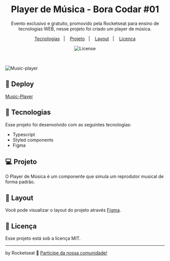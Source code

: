 <h1 align="center"> Player de Música - Bora Codar #01 </h1>

<p align="center">
Evento exclusivo e gratuito, promovido pela Rocketseat para ensino de tecnologias WEB, nesse projeto foi criado um player de música.
</p>

<p align="center">
  <a href="#-tecnologias">Tecnologias</a>&nbsp;&nbsp;&nbsp;|&nbsp;&nbsp;&nbsp;
  <a href="#-projeto">Projeto</a>&nbsp;&nbsp;&nbsp;|&nbsp;&nbsp;&nbsp;
  <a href="#-layout">Layout</a>&nbsp;&nbsp;&nbsp;|&nbsp;&nbsp;&nbsp;
  <a href="#memo-licença">Licença</a>
</p>

<p align="center">
  <img alt="License" src="https://img.shields.io/static/v1?label=license&message=MIT&color=49AA26&labelColor=000000">
</p>

<br>

![Music-player](https://user-images.githubusercontent.com/104373308/226122017-62ade815-0ab7-465f-93d5-cf0d42ff3341.png)

  
## 👾 Deploy

[Music-Player](https://reliable-unicorn-2ccf84.netlify.app)

## 🚀 Tecnologias

Esse projeto foi desenvolvido com as seguintes tecnologias:

- Typescript
- Styled components
- Figma


## 💻 Projeto

O Player de Música é um componente que simula um reprodutor musical de forma padrão.

## 🔖 Layout

Você pode visualizar o layout do projeto através [Figma](https://www.figma.com/file/nvUOveOeovNkzDCevOXyJa/%23boraCodar---Desafio-1-(Community)?node-id=0%3A1&t=RHeCJAibFxt69vs1-0). 

## :memo: Licença

Esse projeto está sob a licença MIT.

---

by Rocketseat :wave: [Participe da nossa comunidade!](https://discord.gg/rocketseat)
